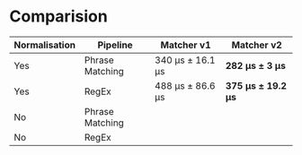 # Comparision

| Normalisation | Pipeline        | Matcher v1       | Matcher v2           |
| ------------- | --------------- | ---------------- | -------------------- |
| Yes           | Phrase Matching | 340 µs ± 16.1 µs | **282 µs ± 3 µs**    |
| Yes           | RegEx           | 488 µs ± 86.6 µs | **375 µs ± 19.2 µs** |
| No            | Phrase Matching |                  |                      |
| No            | RegEx           |                  |                      |
